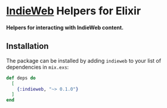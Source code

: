 # [IndieWeb][] Helpers for Elixir

**Helpers for interacting with IndieWeb content.**

## Installation

The package can be installed by adding `indieweb` to your list of dependencies in `mix.exs`:

```elixir
def deps do
  [
    {:indieweb, "~> 0.1.0"}
  ]
end
```

[indieweb]: https://indieweb.org
